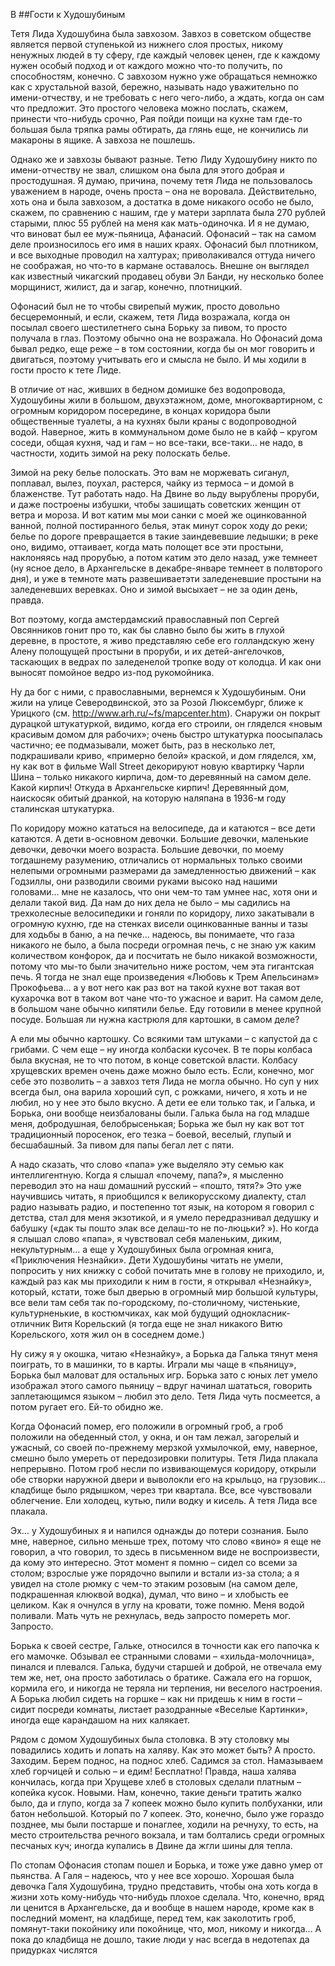 В ##Гости к Худошубиным

Тетя Лида Худошубина была завхозом. Завхоз в советском обществе является первой ступенькой из нижнего слоя простых, никому ненужных людей в ту сферу, где каждый человек ценен, где к каждому нужен особый подход и от каждого можно что-то получить, по способностям, конечно. С завхозом нужно уже обращаться немножко как с хрустальной вазой, бережно, называть надо уважительно по имени-отчеству, и не требовать с него чего-либо, а ждать, когда он сам что предложит. Это простого человека можно послать, скажем, принести что-нибудь срочно, Рая пойди поищи на кухне там где-то большая была тряпка рамы обтирать, да глянь еще, не кончились ли макароны в ящике. А завхоза не пошлешь.

Однако же и завхозы бывают разные. Тетю Лиду Худошубину никто по имени-отчеству не звал, слишком она была для этого добрая и простодушная. Я думаю, причина, почему тетя Лида не пользовалось уважением в народе, очень проста – она не воровала. Действительно, хоть она и была завхозом, а достатка в доме никакого особо не было, скажем, по сравнению с нашим, где у матери зарплата была 270 рублей старыми, плюс 55 рублей на меня как мать-одиночка. И я не думаю, что виноват был ее муж-пьяница, Афанасий. Офонасий – так на самом деле произносилось его имя в наших краях. Офонасий был плотником, и все выходные проводил на халтурах; приволакивался оттуда ничего не соображая, но что-то в кармане оставалось. Внешне он выглядел как известный чикагский продавец обуви Эл Банди, ну несколько более морщинист, жилист, да и загар, конечно, плотницкий.

Офонасий был не то чтобы свирепый мужик, просто довольно бесцеремонный, и если, скажем, тетя Лида возражала, когда он посылал своего шестилетнего сына Борьку за пивом, то просто получала в глаз. Поэтому обычно она не возражала. Но Офонасий дома бывал редко, еще реже – в том состоянии, когда бы он мог говорить и двигаться, поэтому учитывать его и смысла не было. И мы ходили в гости просто к тете Лиде.

В отличие от нас, живших в бедном домишке без водопровода, Худошубины жили в большом, двухэтажном, доме, многоквартирном, с огромным коридором посередине, в концах коридора были общественные туалеты, а на кухнях были краны с водопроводной водой. Наверное, жить в коммунальном доме было не в кайф – кругом соседи, общая кухня, чад и гам – но все-таки, все-таки… не надо, в частности, ходить зимой на реку полоскать белье.

Зимой на реку белье полоскать. Это вам не моржевать сиганул, поплавал, вылез, поухал, растерся, чайку из термоса – и домой в блаженстве. Тут работать надо. На Двине во льду вырублены проруби, и даже построены избушки, чтобы зашищать советских женщин от ветра и мороза. И вот катим мы мои санки с моей же оцинкованной ванной, полной постиранного белья, этак минут сорок ходу до реки; белье по дороге превращается в такие заиндевевшие ледышки; в реке оно, видимо, оттаивает, когда мать полощет все эти простыни, наклоняясь над прорубью, а потом катим это дело назад, уже темнеет (ну ясное дело, в Архангельске в декабре-январе темнеет в полвторого дня), и уже в темноте мать развешиваетэти заледеневшие простыни на заледеневших веревках. Оно и зимой высыхает – не за один день, правда.

Вот поэтому, когда амстердамский православный поп Сергей Овсянников гонит про то, как бы славно было бы жить в глухой деревне, в простоте, я живо представляю себе его  голландскую жену Алену полощущей простыни в проруби, и их детей-ангелочков, таскающих в ведрах по заледенелой тропке воду от колодца. И как они выносят помойное ведро из-под рукомойника.

Ну да бог с ними, с православными, вернемся к Худошубиным. Они жили на улице Северодвинской, это за Розой Люксембург, ближе к Урицкого (см. http://www.arh.ru/~fs/mapcenter.htm). Снаружи он покрыт дурацкой штукатуркой, видимо, когда его строили, он гляделся «новым красивым домом для рабочих»; очень быстро штукатурка поосыпалась частично; ее подмазывали, может быть, раз в несколько лет, подкрашивали криво, «примерно белой» краской, и дом гляделся, хм, ну как вот в фильме Wall Street декорируют новую квартирку Чарли Шина – только никакого кирпича, дом-то деревянный на самом деле. Какой кирпич! Откуда в Архангельске кирпич! Деревянный дом, наискосяк обитый дранкой, на которую наляпана в 1936-м году сталинская штукатурка.

По коридору можно кататься на велосипеде, да и катаются – все дети катаются. А дети в-основном девочки. Большие девочки, маленькие девочки, девочки моего возраста. Большие девочки, по моему тогдашнему разумению, отличались от нормальных только своими нелепыми огромными размерами да замедленностью движений – как Годзиллы, они разводили своими руками высоко над нашими головами… мне не казалось, что они чем-то там умнее нас, хотя они и делали такой вид. Да нам до них дела не было – мы садились на трехколесные велосипедики и гоняли по коридору, лихо закатывали в огромную кухню, где на стенках висели оцинкованные ванны и тазы для ходьбы в баню, а на печке… надеюсь, вы понимаете, что газа никакого не было, а была посреди огромная печь, с не знаю уж каким количеством конфорок, да и посчитать не было никакой возможности, потому что мы-то были значительно ниже ростом, чем эта гигантская печь. Я тогда не знал еще произведения «Любовь к Трем Апельсинам» Прокофьева… а у вот него как раз вот на такой кухне вот такая вот кухарочка вот в таком вот чане что-то ужасное и варит. На самом деле, в большом чане обычно кипятили белье. Еду готовили в менее крупной посуде. Большая ли нужна кастрюля для картошки, в самом деле?

А ели мы обычно картошку. Со всякими там штуками – с капустой да с грибами. С чем еще – ну иногда колбаски кусочек. В те поры колбаса была вкусная, не то что потом, в конце советской власти. Колбасу хрущевских времен очень даже можно было есть. Если, конечно, мог себе это позволить – а завхоз тетя Лида не могла обычно. Но суп у них всегда был, она варила хороший суп, с рожками, ничего, я хоть и не любил, но у нее это было вкусно. А дети ее ели только так, и Галька, и Борька, они вообще неизбалованы были. Галька была на год младше меня, добродушная, белобрысенькая; Борька же был ну как вот тот традиционный поросенок, его тезка – боевой, веселый, глупый и бесшабашный. За пивом для папы бегал лет с пяти.
 

А надо сказать, что слово «папа» уже выделяло эту семью как интеллигентную. Когда я слышал «почему, папа?», я мысленно переводил это на наш домашний русский – «пошто, тятя?» Это уже научившись читать, я приобщился к великорусскому диалекту, стал радио называть радио, и постепенно тот язык, на котором я говорил с детства, стал для меня экзотикой, и я умело передразнивал дедушку и бабушку («дак ты пошто элак все делаш-то не по-люцьки? »). Но когда я слышал слово «папа», я чувствовал себя маленьким, диким, некультурным… а еще у Худошубиных была огромная книга, «Приключения Незнайки». Дети Худошубины читать не умели, попросить у них книжку с собой почитать мне в голову не приходило, и, каждый раз как мы приходили к ним в гости, я открывал «Незнайку», который, кстати, тоже был дверью в огромный мир большой культуры, все вели там себя так по-городскому, по-столичному, чистенькие, культурненькие, в костюмчиках, как мой будущий однокласник-отличник Витя Корельский (я тогда еще не знал никакого Витю Корельского, хотя жил он в соседнем доме.)

Ну сижу я у окошка, читаю «Незнайку», а Борька да Галька тянут меня поиграть, то в машинки, то в карты. Играли мы чаще в «пьяницу», Борька был маловат для остальных игр. Борька зато с юных  лет умело изображал этого самого пьяницу – вдруг начинал шататься, говорить заплетающимся языком – любил это дело. Тетя Лида чуть посмеется, а потом ругает его. Ей-то обидно же.

Когда Офонасий помер, его положили в огромный гроб, а гроб положили на обеденный стол, у окна, и он там лежал, загорелый и ужасный, со своей по-прежнему мерзкой ухмылочкой, ему, наверное, смешно было умереть от передозировки политуры. Тетя Лида плакала непрерывно. Потом гроб несли по извивающемуся коридору, открыли обе створки наружной двери и выволокли его на крыльцо, на грузовик… кладбище было рядышком, через три квартала. Все, все чувствовали облегчение. Ели холодец, кутью, пили водку и кисель. А тетя Лида все плакала.

Эх… у Худошубиных я и напился однажды до потери сознания. Было мне, наверное, сильно меньше трех, потому что слово «вино» я еще не говорил, а что говорил, то здесь в письменном виде не воспроизвести, да кому это интересно. Этот момент я помню – сидел со всеми за столом; взрослые уже порядочно выпили и встали из-за стола; а я увидел на столе рюмку с чем-то этаким розовым (на самом деле, подкрашенная клюквой водка), думал, что вино – и хлобысть ее целиком. Как я очнулся в углу на кровати, тоже помню. Меня водой поливали. Мать чуть не рехнулась, ведь запросто помереть мог. Запросто.

Борька к своей сестре, Гальке, относился в точности как его папочка к его мамочке. Обзывал ее странными словами – «хильда-молочница», пинался и плевался. Галька, будучи старшей и доброй, не отвечала ему тем же, нет, она просто заботилась о братике. Сажала его на горшок, кормила его, и никогда не теряла ни терпения, ни веселого настроения. А Борька любил сидеть на горшке – как ни придешь к ним в гости – сидит посреди комнаты, листает разодранные «Веселые Картинки», иногда еще карандашом на них калякает.

Рядом с домом Худошубиных была столовка. В эту столовку мы повадились ходить и лопать  на халяву. Как это может быть? А просто. Заходим. Берем поднос, на поднос хлеб. Садимся за стол. Намазываем хлеб горчицей и солью – и едим! Бесплатно! Правда, наша халява кончилась, когда при
Хрущеве хлеб в столовых сделали платным – копейка кусок. Новыми. Нам, конечно, такие деньги тратить жалко было, да и глупо, когда за 7 копеек можно было купить полбуханки, или батон небольшой. Который по 7 копеек. Это, конечно, было уже гораздо позднее, мы были постарше и понаглее, ходили на речнуху, то есть, на место строительства речного вокзала, и там болтались среди огромных песчаных куч; иногда купались в Двине да жгли шины для тепла.

По стопам Офонасия стопам пошел и Борька, и тоже уже давно умер от пьянства. А Галя – надеюсь, что у нее все хорошо. Хорошая была девочка Галя Худошубина, трудно представить, чтобы она хоть когда в жизни хоть кому-нибудь что-нибудь плохое сделала. Что, конечно, вряд ли ценится в Архангельске, да и вообще в нашем народе, кроме как в последний момент, на кладбище, перед тем, как заколотить гроб, помянут-таки покойнику или покойнице, что, мол,  никому и никогда… А пока до кладбища не дошло, такие люди у нас всегда в недотепах да придурках числятся
